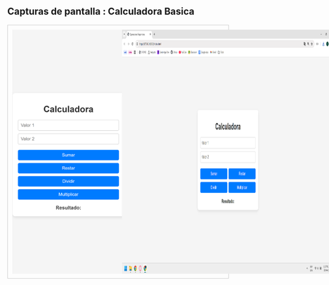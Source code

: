 ## Capturas de pantalla : Calculadora Basica 
<div style="display: flex; justify-content: space-around; margin-bottom: 20px; border: 1px solid #ccc; padding: 10px;">
  <img src="127.0.0.1_5500_index.html(Pixel 7).png" alt="Texto alternativo 1" width="250"> 
  <img src="Captura de pantalla 2025-01-22 232703.png" alt="Texto alternativo 2" width="1000px">
  
</div>

